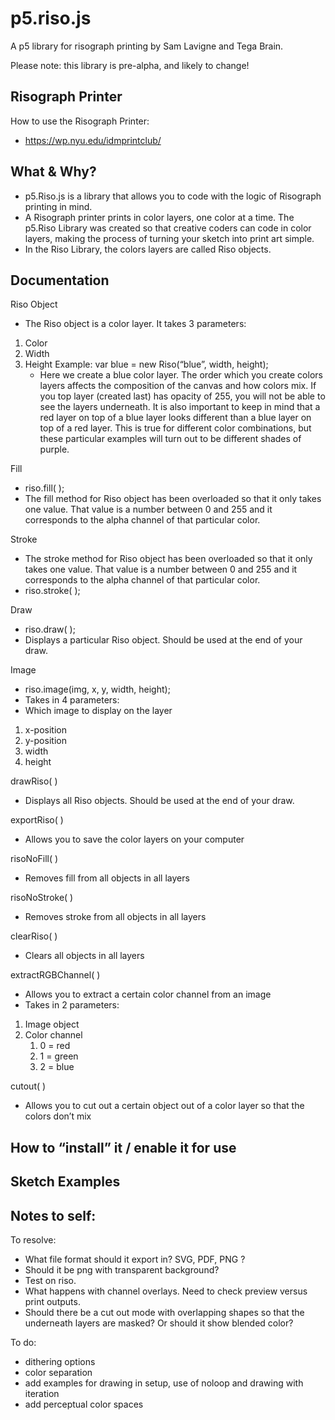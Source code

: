 # p5.riso.js

A p5 library for risograph printing by Sam Lavigne and Tega Brain.

Please note: this library is pre-alpha, and likely to change!

## Risograph Printer

How to use the Risograph Printer: 
- https://wp.nyu.edu/idmprintclub/

## What & Why?
- p5.Riso.js is a library that allows you to code with the logic of Risograph printing in mind. 
- A Risograph printer prints in color layers, one color at a time. The p5.Riso Library was created so that creative coders can code in color layers, making the process of turning your sketch into print art simple.
- In the Riso Library, the colors layers are called Riso objects.

## Documentation

Riso Object
- The Riso object is a color layer. It takes 3 parameters:
1. Color
2. Width
3. Height 
	Example: var blue = new Riso(“blue”, width, height);
	- Here we create a blue color layer. The order which you create colors layers affects the composition of the canvas and how colors mix. If you top layer (created last) has opacity of 255, you will not be able to see the layers underneath. It is also important to keep in mind that a red layer on top of a blue layer looks different than a blue layer on top of a red layer. This is true for different color combinations, but these particular examples will turn out to be different shades of purple.

Fill
- riso.fill( );
- The fill method for Riso object has been overloaded so that it only takes one value. That value is a number between 0 and 255 and it corresponds to the alpha channel of that particular color.

Stroke
- The stroke method for Riso object has been overloaded so that it only takes one value. That value is a number between 0 and 255 and it corresponds to the alpha channel of that particular color.
- riso.stroke( );

Draw
- riso.draw( );
- Displays a particular Riso object. Should be used at the end of your draw.

Image
- riso.image(img, x, y, width, height);
- Takes in 4 parameters:
- Which image to display on the layer
1. x-position
1. y-position
1. width
1. height

drawRiso( )
- Displays all Riso objects. Should be used at the end of your draw.

exportRiso( )
- Allows you to save the color layers on your computer

risoNoFill( )
- Removes fill from all objects in all layers

risoNoStroke( )
- Removes stroke from all objects in all layers

clearRiso( )
- Clears all objects in all layers

extractRGBChannel( )
- Allows you to extract a certain color channel from an image
- Takes in 2 parameters:
1. Image object
1. Color channel
	1. 0 = red
	1. 1 = green
	1. 2 = blue

cutout( )
- Allows you to cut out a certain object out of a color layer so that the colors don’t mix


## How to “install” it / enable it for use

## Sketch Examples

## Notes to self:

To resolve:
- What file format should it export in? SVG, PDF, PNG ?
- Should it be png with transparent background?
- Test on riso.
- What happens with channel overlays. Need to check preview versus print outputs.
- Should there be a cut out mode with overlapping shapes so that the underneath layers are masked? Or should it show blended color?

To do:
- dithering options
- color separation
- add examples for drawing in setup, use of noloop and drawing with iteration
- add perceptual color spaces
